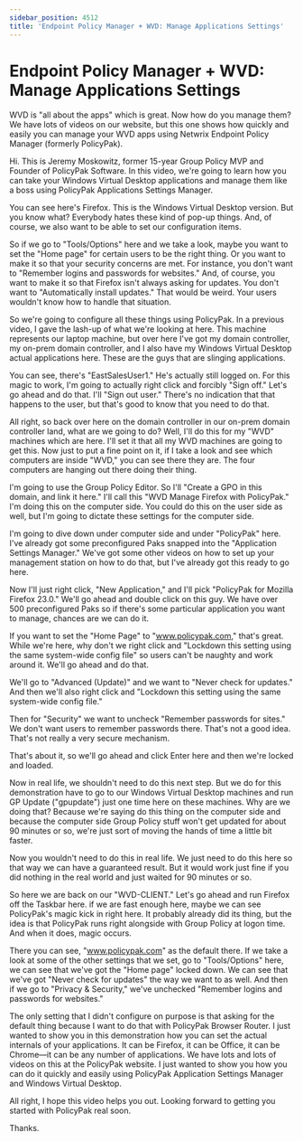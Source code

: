 ```yaml
---
sidebar_position: 4512
title: 'Endpoint Policy Manager + WVD: Manage Applications Settings'
---
```


# Endpoint Policy Manager + WVD: Manage Applications Settings

WVD is "all about the apps" which is great. Now how do you manage them? We have lots of videos on our website, but this one shows how quickly and easily you can manage your WVD apps using Netwrix Endpoint Policy Manager (formerly PolicyPak).

Hi. This is Jeremy Moskowitz, former 15-year Group Policy MVP and Founder of PolicyPak Software. In this video, we're going to learn how you can take your Windows Virtual Desktop applications and manage them like a boss using PolicyPak Applications Settings Manager.

You can see here's Firefox. This is the Windows Virtual Desktop version. But you know what? Everybody hates these kind of pop-up things. And, of course, we also want to be able to set our configuration items.

So if we go to "Tools/Options" here and we take a look, maybe you want to set the "Home page" for certain users to be the right thing. Or you want to make it so that your security concerns are met. For instance, you don't want to "Remember logins and passwords for websites." And, of course, you want to make it so that Firefox isn't always asking for updates. You don't want to "Automatically install updates." That would be weird. Your users wouldn't know how to handle that situation.

So we're going to configure all these things using PolicyPak. In a previous video, I gave the lash-up of what we're looking at here. This machine represents our laptop machine, but over here I've got my domain controller, my on-prem domain controller, and I also have my Windows Virtual Desktop actual applications here. These are the guys that are slinging applications.

You can see, there's "EastSalesUser1." He's actually still logged on. For this magic to work, I'm going to actually right click and forcibly "Sign off." Let's go ahead and do that. I'll "Sign out user." There's no indication that that happens to the user, but that's good to know that you need to do that.

All right, so back over here on the domain controller in our on-prem domain controller land, what are we going to do? Well, I'll do this for my "WVD" machines which are here. I'll set it that all my WVD machines are going to get this. Now just to put a fine point on it, if I take a look and see which computers are inside "WVD," you can see there they are. The four computers are hanging out there doing their thing.

I'm going to use the Group Policy Editor. So I'll "Create a GPO in this domain, and link it here." I'll call this "WVD Manage Firefox with PolicyPak." I'm doing this on the computer side. You could do this on the user side as well, but I'm going to dictate these settings for the computer side.

I'm going to dive down under computer side and under "PolicyPak" here. I've already got some preconfigured Paks snapped into the "Application Settings Manager." We've got some other videos on how to set up your management station on how to do that, but I've already got this ready to go here.

Now I'll just right click, "New Application," and I'll pick "PolicyPak for Mozilla Firefox 23.0." We'll go ahead and double click on this guy. We have over 500 preconfigured Paks so if there's some particular application you want to manage, chances are we can do it.

If you want to set the "Home Page" to "www.policypak.com," that's great. While we're here, why don't we right click and "Lockdown this setting using the same system-wide config file" so users can't be naughty and work around it. We'll go ahead and do that.

We'll go to "Advanced (Update)" and we want to "Never check for updates." And then we'll also right click and "Lockdown this setting using the same system-wide config file."

Then for "Security" we want to uncheck "Remember passwords for sites." We don't want users to remember passwords there. That's not a good idea. That's not really a very secure mechanism.

That's about it, so we'll go ahead and click Enter here and then we're locked and loaded.

Now in real life, we shouldn't need to do this next step. But we do for this demonstration have to go to our Windows Virtual Desktop machines and run GP Update ("gpupdate") just one time here on these machines. Why are we doing that? Because we're saying do this thing on the computer side and because the computer side Group Policy stuff won't get updated for about 90 minutes or so, we're just sort of moving the hands of time a little bit faster.

Now you wouldn't need to do this in real life. We just need to do this here so that way we can have a guaranteed result. But it would work just fine if you did nothing in the real world and just waited for 90 minutes or so.

So here we are back on our "WVD-CLIENT." Let's go ahead and run Firefox off the Taskbar here. if we are fast enough here, maybe we can see PolicyPak's magic kick in right here. It probably already did its thing, but the idea is that PolicyPak runs right alongside with Group Policy at logon time. And when it does, magic occurs.

There you can see, "www.policypak.com" as the default there. If we take a look at some of the other settings that we set, go to "Tools/Options" here, we can see that we've got the "Home page" locked down. We can see that we've got "Never check for updates" the way we want to as well. And then if we go to "Privacy & Security," we've unchecked "Remember logins and passwords for websites."

The only setting that I didn't configure on purpose is that asking for the default thing because I want to do that with PolicyPak Browser Router. I just wanted to show you in this demonstration how you can set the actual internals of your applications. It can be Firefox, it can be Office, it can be Chrome—it can be any number of applications. We have lots and lots of videos on this at the PolicyPak website. I just wanted to show you how you can do it quickly and easily using PolicyPak Application Settings Manager and Windows Virtual Desktop.

All right, I hope this video helps you out. Looking forward to getting you started with PolicyPak real soon.

Thanks.